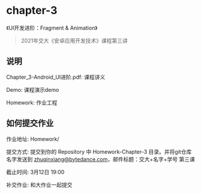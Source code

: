 # chapter-3

《UI开发进阶：Fragment & Animation》

> 2021年交大《安卓应用开发技术》课程第三讲


## 说明
Chapter_3-Android_UI进阶.pdf: 课程讲义

Demo: 课程演示demo

Homework: 作业工程


## 如何提交作业

作业地址: Homework/

提交方式: 提交到你的 Repository 中 Homework-Chapter-3 目录。并将git仓库名字发送到 zhuqinxiang@bytedance.com，邮件标题：交大+名字+学号 第三课 

截止时间: 3月12日 19:00

补交作业: 和大作业一起提交